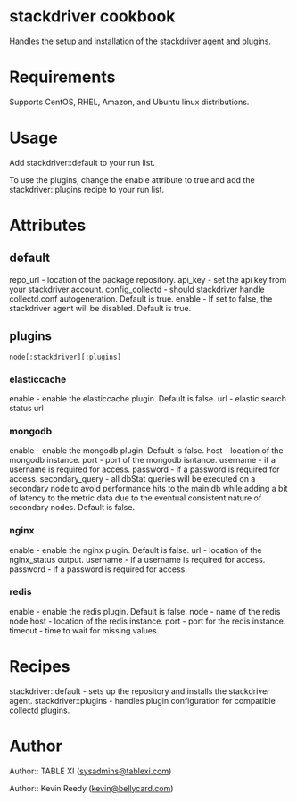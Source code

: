 # stackdriver cookbook

Handles the setup and installation of the stackdriver agent and plugins.

# Requirements

Supports CentOS, RHEL, Amazon, and Ubuntu linux distributions.

# Usage

Add stackdriver::default to your run list.

To use the plugins, change the enable attribute to true and add the stackdriver::plugins recipe to your run list.

# Attributes

## default

repo_url - location of the package repository.
api_key - set the api key from your stackdriver account.
config_collectd - should stackdriver handle collectd.conf autogeneration.  Default is true.
enable - If set to false, the stackdriver agent will be disabled.  Default is true.

## plugins

`node[:stackdriver][:plugins]`

### elasticcache

enable - enable the elasticcache plugin. Default is false.
url - elastic search status url

### mongodb

enable - enable the mongodb plugin. Default is false.
host - location of the mongodb instance.
port - port of the mongodb isntance.
username - if a username is required for access.
password - if a password is required for access.
secondary_query - all dbStat queries will be executed on a secondary node to avoid performance hits to the main db while adding a bit of latency to the metric data due to the eventual consistent nature of secondary nodes.  Default is false.

### nginx

enable - enable the nginx plugin. Default is false.
url - location of the nginx_status output.
username - if a username is required for access.
password - if a password is required for access.

### redis

enable - enable the redis plugin.  Default is false.
node - name of the redis node
host - location of the redis instance.
port - port for the redis instance.
timeout - time to wait for missing values.

# Recipes

stackdriver::default - sets up the repository and installs the stackdriver agent.
stackdriver::plugins - handles plugin configuration for compatible collectd plugins.

# Author

Author:: TABLE XI (<sysadmins@tablexi.com>)

Author:: Kevin Reedy (<kevin@bellycard.com>)
